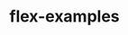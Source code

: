 # flex-examples
[](https://github.com/MertArdaDogan/flex-examples/assets/136620536/bc1f883d-ca41-456f-9a53-75e65e0a47b8)
[](https://github.com/MertArdaDogan/flex-examples/assets/136620536/8f9085dc-a267-4855-8c7f-41b8ad63d482)
[](https://github.com/MertArdaDogan/flex-examples/assets/136620536/88b8fe51-124d-4c47-900f-959a98c236db)
[](https://github.com/MertArdaDogan/flex-examples/assets/136620536/ff4e05a1-ec2d-4609-9176-a9c75a598d57)


